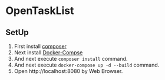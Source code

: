 # OpenTaskList

## SetUp

1. First install [composer](https://getcomposer.org/)
2. Next install [Docker-Compse](https://github.com/docker/compose)
3. And next execute `composer install` command.
4. And next execute `docker-compose up -d --build` command.
5. Open http://localhost:8080 by Web Browser.
